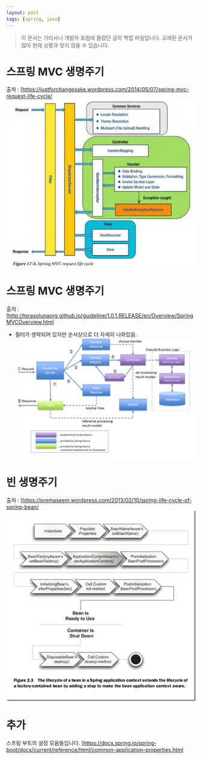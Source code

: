 ```yaml
---
layout: post
tags: [spring, java]
---
```


> 이 문서는 가리사니 개발자 포럼에 올렸던 글의 백업 파일입니다.
오래된 문서가 많아 현재 상황과 맞지 않을 수 있습니다.


# 스프링 MVC 생명주기
출처 : [https://justforchangesake.wordpress.com/2014/05/07/spring-mvc-request-life-cycle/
![](/file/old/161.jpg)


# 스프링 MVC 생명주기
출처 : [http://terasolunaorg.github.io/guideline/1.0.1.RELEASE/en/Overview/SpringMVCOverview.html
- 필터가 생략되어 있지만 순서상으로 더 자세히 나와있음.
![](/file/old/162.png)


# 빈 생명주기
출처 : [https://premaseem.wordpress.com/2013/02/10/spring-life-cycle-of-spring-bean/
![](/file/old/163.png)


# 추가
스프링 부트의 설정 모음들입니다.
[https://docs.spring.io/spring-boot/docs/current/reference/html/common-application-properties.html